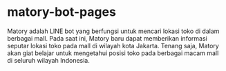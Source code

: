# matory-bot-pages
Matory adalah LINE bot yang berfungsi untuk mencari lokasi toko di dalam berbagai mall. Pada saat ini, Matory baru dapat memberikan informasi seputar lokasi toko pada mall di wilayah kota Jakarta. Tenang saja, Matory akan giat belajar untuk mengetahui posisi toko pada berbagai macam mall di seluruh wilayah Indonesia.
